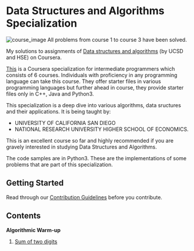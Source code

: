 # Data Structures and Algorithms Specialization

![course_image](https://d3njjcbhbojbot.cloudfront.net/api/utilities/v1/imageproxy/https://d15cw65ipctsrr.cloudfront.net/2a/34a150d9ad11e5bd22cb7d7d7686df/logo3.png?auto=format%2Ccompress&dpr=1&w=175&h=175&fit=fill&bg=FFF) 
All problems from course 1 to course 3 have been solved.

My solutions to assignments of [Data structures and algorithms](https://www.coursera.org/specializations/data-structures-algorithms) (by UCSD and HSE) on Coursera.

[This](https://www.coursera.org/specializations/data-structures-algorithms) is a Coursera specialization for intermediate programmers which consists of 6 courses. Individuals with proficiency in any programming language can take this course. They offer starter files in various programming languages but further ahead in course, they provide starter files only in C++, Java and Python3.

This specialization is a deep dive into various algorithms, data sructures and their applications. It is being taught by:
* UNIVERSITY OF CALIFORNIA SAN DIEGO
* NATIONAL RESEARCH UNIVERSITY HIGHER SCHOOL OF ECONOMICS.

This is an excellent course so far and highly recommended if you are gravely interested in studying Data Structures and Algorithms.

The code samples are in Python3. These are the implementations of some problems that are part of this specialization.


## Getting Started

Read through our [Contribution Guidelines](CONTRIBUTING.md) before you contribute.


## Contents

**Algorithmic Warm-up**

1. [Sum of two digits](https://github.com/dolong2110/Coursera-Data-Structures-and-Algorithms-Spcialization/tree/master/1.%20Algorithmic%20Toolbox/week1_programming_challenges/1_sum_of_two_digits)
